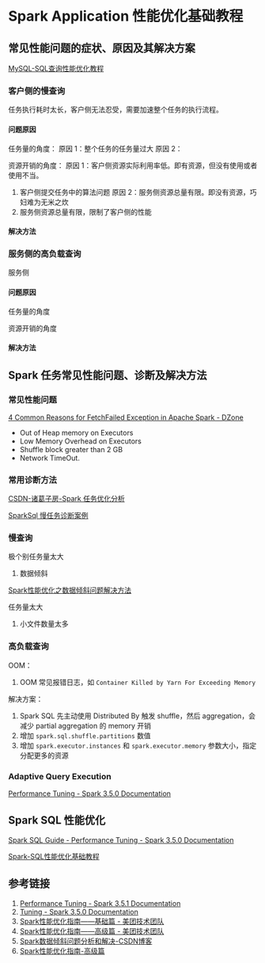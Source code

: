 # Spark Application 性能优化基础教程


## 常见性能问题的症状、原因及其解决方案

[MySQL-SQL查询性能优化教程](work/component/Back-End/MySQL/solution/MySQL-SQL查询性能优化教程.md)


### 客户侧的慢查询

任务执行耗时太长，客户侧无法忍受，需要加速整个任务的执行流程。

#### 问题原因

任务量的角度：
原因 1：整个任务的任务量过大
原因 2：


资源开销的角度：
原因 1：客户侧资源实际利用率低。即有资源，但没有使用或者使用不当。
1. 客户侧提交任务中的算法问题
原因 2：服务侧资源总量有限。即没有资源，巧妇难为无米之炊
1. 服务侧资源总量有限，限制了客户侧的性能

#### 解决方法


### 服务侧的高负载查询

服务侧

#### 问题原因

任务量的角度


资源开销的角度

#### 解决方法


## Spark 任务常见性能问题、诊断及解决方法

### 常见性能问题

[4 Common Reasons for FetchFailed Exception in Apache Spark - DZone](https://dzone.com/articles/four-common-reasons-for-fetchfailed-exception-in-a)
- Out of Heap memory on Executors
- Low Memory Overhead on Executors
- Shuffle block greater than 2 GB
- Network TimeOut.

### 常用诊断方法

[CSDN-诸葛子房-Spark 任务优化分析](https://blog.csdn.net/weixin_43291055/article/details/133770448)

[SparkSql 慢任务诊断案例](https://mp.weixin.qq.com/s/3RrpzO5rPthKfyGX8MvnFw)


### 慢查询

极个别任务量太大
1. 数据倾斜

[Spark性能优化之数据倾斜问题解决方法](work/component/Big-Data/Apache-Spark/solution/Spark性能优化之数据倾斜问题解决方法.md)


任务量太大
1. 小文件数量太多


### 高负载查询

OOM：
1. OOM 常见报错日志，如 `Container Killed by Yarn For Exceeding Memory`

解决方案：
1. Spark SQL 先主动使用 Distributed By 触发 shuffle，然后 aggregation，会减少 partial aggregation 的 memory 开销
2. 增加 `spark.sql.shuffle.partitions` 数值
3. 增加 `spark.executor.instances` 和 `spark.executor.memory` 参数大小，指定分配更多的资源


### Adaptive Query Execution

[Performance Tuning - Spark 3.5.0 Documentation](https://spark.apache.org/docs/latest/sql-performance-tuning.html#adaptive-query-execution)

## Spark SQL 性能优化

[Spark SQL Guide - Performance Tuning - Spark 3.5.0 Documentation](https://spark.apache.org/docs/latest/sql-performance-tuning.html)

[Spark-SQL性能优化基础教程](work/component/Big-Data/Apache-Spark/Spark-SQL性能优化基础教程.md)

## 参考链接
1. [Performance Tuning - Spark 3.5.1 Documentation](https://spark.apache.org/docs/latest/sql-performance-tuning.html)
2. [Tuning - Spark 3.5.0 Documentation](https://spark.apache.org/docs/latest/tuning.html#tuning-spark)
3. [Spark性能优化指南——基础篇 - 美团技术团队](https://tech.meituan.com/2016/04/29/spark-tuning-basic.html)
4. [Spark性能优化指南——高级篇 - 美团技术团队](https://tech.meituan.com/2016/05/12/spark-tuning-pro.html)
5. [Spark数据倾斜问题分析和解决-CSDN博客](https://blog.csdn.net/weixin_43291055/article/details/133770448)
6. [Spark性能优化指南-高级篇](https://mp.weixin.qq.com/s/gqBlYim7JYjAXW3CYssLBA)